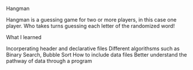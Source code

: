 Hangman

Hangman is a guessing game for two or more players, in this case one player. Who takes turns guessing each letter of the randomized word!

What I learned

Incorperating header and declarative files
Different algorithsms such as Binary Search, Bubble Sort
How to include data files
Better understand the pathway of data through a program
